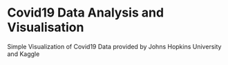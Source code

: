# Covid19 Data Analysis and Visualisation
Simple Visualization of Covid19 Data provided by Johns Hopkins University and Kaggle
